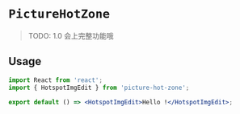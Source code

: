 # `PictureHotZone`

> TODO: 1.0 会上完整功能哦

## Usage

```jsx
import React from 'react';
import { HotspotImgEdit } from 'picture-hot-zone';

export default () => <HotspotImgEdit>Hello !</HotspotImgEdit>;
```
